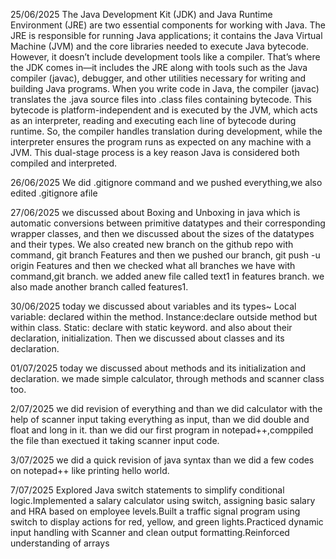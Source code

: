 25/06/2025
The Java Development Kit (JDK) and Java Runtime Environment (JRE) are two essential components for working with Java. The JRE is responsible for running Java applications; it contains the Java Virtual Machine (JVM) and the core libraries needed to execute Java bytecode. However, it doesn’t include development tools like a compiler. That’s where the JDK comes in—it includes the JRE along with tools such as the Java compiler (javac), debugger, and other utilities necessary for writing and building Java programs. When you write code in Java, the compiler (javac) translates the .java source files into .class files containing bytecode. This bytecode is platform-independent and is executed by the JVM, which acts as an interpreter, reading and executing each line of bytecode during runtime. So, the compiler handles translation during development, while the interpreter ensures the program runs as expected on any machine with a JVM. This dual-stage process is a key reason Java is considered both compiled and interpreted.

26/06/2025
We did .gitignore command and we pushed everything,we also edited .gitignore afile

27/06/2025
we discussed about Boxing and Unboxing in java which is automatic conversions between primitive datatypes and their corresponding wrapper classes, and then we discussed about the sizes of the datatypes and their types. We also created new branch on the github repo with command, git branch Features and then we pushed our branch, git push -u origin Features and then we checked what all branches we have with command,git branch. we added anew file called text1 in features branch. we also made another branch called features1.

30/06/2025
today we discussed about variables and its types~ 
Local variable: declared within the method.
Instance:declare outside method but within class.
Static: declare with static keyword.
and also about their declaration, initialization.
Then we discussed about classes and its declaration.

01/07/2025
today we discussed about methods and its initialization and declaration.
we made simple calculator, through methods and scanner class too.

2/07/2025
we did revision of everything and than we did calculator with the help of scanner input taking everything as input, than we did double and float and long in it. than we did our first program in notepad++,comppiled the file than exectued it taking scanner input code.

3/07/2025
we did a quick revision of java syntax than we did a few codes on notepad++ like printing hello world.

7/07/2025
Explored Java switch statements to simplify conditional logic.Implemented a salary calculator using switch, assigning basic salary and HRA based on employee levels.Built a traffic signal program using switch to display actions for red, yellow, and green lights.Practiced dynamic input handling with Scanner and clean output formatting.Reinforced understanding of arrays




